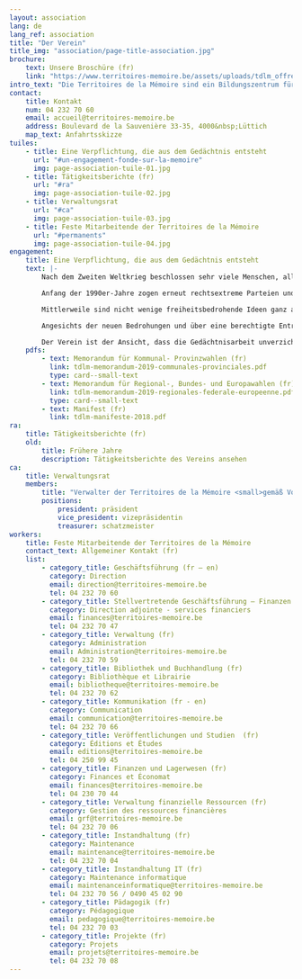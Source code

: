 ```yaml
---
layout: association
lang: de
lang_ref: association
title: "Der Verein"
title_img: "association/page-title-association.jpg"
brochure:
    text: Unsere Broschüre (fr)
    link: "https://www.territoires-memoire.be/assets/uploads/tdlm_offreterritoires_brochuregenerale.pdf"
intro_text: "Die Territoires de la Mémoire sind ein Bildungszentrum für Widerstand und bürgerliche Verantwortung. Um mit Kindern, Jugendlichen und Erwachsenen Gedächtnisarbeit zu leisten, entwickelt der Verein verschiedene Initiativen, die die Vergangenheit vermitteln, zur Achtung anderer aufrufen und die Beteiligung aller am Aufbau einer demokratischen Gesellschaft als Garant der Grundfreiheiten fördern sollen."
contact:
    title: Kontakt
    num: 04 232 70 60
    email: accueil@territoires-memoire.be
    address: Boulevard de la Sauvenière 33-35, 4000&nbsp;Lüttich
    map_text: Anfahrtsskizze
tuiles:
    - title: Eine Verpflichtung, die aus dem Gedächtnis entsteht
      url: "#un-engagement-fonde-sur-la-memoire"
      img: page-association-tuile-01.jpg
    - title: Tätigkeitsberichte (fr)
      url: "#ra"
      img: page-association-tuile-02.jpg
    - title: Verwaltungsrat
      url: "#ca"
      img: page-association-tuile-03.jpg
    - title: Feste Mitarbeitende der Territoires de la Mémoire
      url: "#permanents"
      img: page-association-tuile-04.jpg
engagement:
    title: Eine Verpflichtung, die aus dem Gedächtnis entsteht
    text: |-
        Nach dem Zweiten Weltkrieg beschlossen sehr viele Menschen, alles zu tun, um sicherzustellen, dass sich die Gräuel bewaffneter Konflikte, die Massentötungen und die nationalsozialistischen Konzentrations- und Vernichtungslager nie mehr wiederholen würden.

        Anfang der 1990er-Jahre zogen erneut rechtsextreme Parteien und Bewegungen in demokratisch gewählte Versammlungen im Norden wie auch im Süden des Landes ein.

        Mittlerweile sind nicht wenige freiheitsbedrohende Ideen ganz alltäglich geworden, und einige Menschen behaupten ohne Zögern, dass es all das nie gegeben hat. Was werden wir also tun, wenn die Stimmen der letzten Zeuginnen und Zeugen verstummt sind?

        Angesichts der neuen Bedrohungen und über eine berechtigte Entrüstung hinaus ist es dringend notwendig, dass wir uns tagtäglich engagieren.

        Der Verein ist der Ansicht, dass die Gedächtnisarbeit unverzichtbar ist, um die in der Vergangenheit begangenen Fehler nicht erneut zu machen, um die Welt um uns herum zu verstehen und zu entschlüsseln und um am Aufbau einer solidarischeren Gesellschaft, die den Menschen in den Mittelpunkt aller Anliegen stellt, mitzuwirken.
    pdfs:
        - text: Memorandum für Kommunal- Provinzwahlen (fr)
          link: tdlm-memorandum-2019-communales-provinciales.pdf
          type: card--small-text
        - text: Memorandum für Regional-, Bundes- und Europawahlen (fr)
          link: tdlm-memorandum-2019-regionales-federale-europeenne.pdf
          type: card--small-text
        - text: Manifest (fr) 
          link: tdlm-manifeste-2018.pdf
ra:
    title: Tätigkeitsberichte (fr)
    old:
        title: Frühere Jahre
        description: Tätigkeitsberichte des Vereins ansehen
ca:
    title: Verwaltungsrat
    members:
        title: "Verwalter der Territoires de la Mémoire <small>gemäß Vollversammlung vom 2. September 2020</small>"
        positions:
            president: präsident
            vice_president: vizepräsidentin
            treasurer: schatzmeister
workers:
    title: Feste Mitarbeitende der Territoires de la Mémoire
    contact_text: Allgemeiner Kontakt (fr)
    list:
        - category_title: Geschäftsführung (fr – en)
          category: Direction
          email: direction@territoires-memoire.be
          tel: 04 232 70 60
        - category_title: Stellvertretende Geschäftsführung – Finanzen (fr)
          category: Direction adjointe - services financiers
          email: finances@territoires-memoire.be
          tel: 04 232 70 47
        - category_title: Verwaltung (fr)
          category: Administration
          email: Administration@territoires-memoire.be
          tel: 04 232 70 59
        - category_title: Bibliothek und Buchhandlung (fr)
          category: Bibliothèque et Librairie
          email: bibliotheque@territoires-memoire.be
          tel: 04 232 70 62
        - category_title: Kommunikation (fr - en)
          category: Communication
          email: communication@territoires-memoire.be
          tel: 04 232 70 66
        - category_title: Veröffentlichungen und Studien  (fr)
          category: Éditions et Études
          email: editions@territoires-memoire.be
          tel: 04 250 99 45
        - category_title: Finanzen und Lagerwesen (fr)
          category: Finances et Économat
          email: finances@territoires-memoire.be
          tel: 04 230 70 44
        - category_title: Verwaltung finanzielle Ressourcen (fr)
          category: Gestion des ressources financières
          email: grf@territoires-memoire.be
          tel: 04 232 70 06
        - category_title: Instandhaltung (fr)
          category: Maintenance
          email: maintenance@territoires-memoire.be
          tel: 04 232 70 04
        - category_title: Instandhaltung IT (fr)
          category: Maintenance informatique
          email: maintenanceinformatique@territoires-memoire.be
          tel: 04 232 70 56 / 0490 45 02 90
        - category_title: Pädagogik (fr)
          category: Pédagogique
          email: pedagogique@territoires-memoire.be
          tel: 04 232 70 03
        - category_title: Projekte (fr)
          category: Projets
          email: projets@territoires-memoire.be
          tel: 04 232 70 08
---
```

